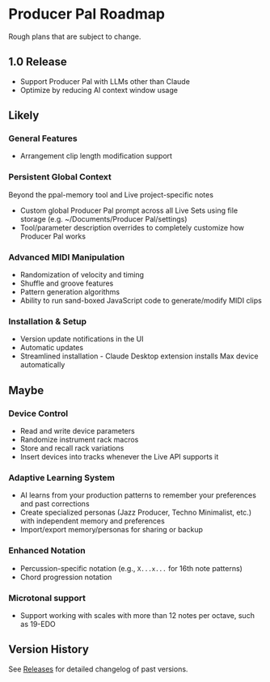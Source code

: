 # Producer Pal Roadmap

Rough plans that are subject to change.

## 1.0 Release

- Support Producer Pal with LLMs other than Claude
- Optimize by reducing AI context window usage

## Likely

### General Features

- Arrangement clip length modification support

### Persistent Global Context

Beyond the ppal-memory tool and Live project-specific notes

- Custom global Producer Pal prompt across all Live Sets using file storage
  (e.g. ~/Documents/Producer Pal/settings)
- Tool/parameter description overrides to completely customize how Producer Pal
  works

### Advanced MIDI Manipulation

- Randomization of velocity and timing
- Shuffle and groove features
- Pattern generation algorithms
- Ability to run sand-boxed JavaScript code to generate/modify MIDI clips

### Installation & Setup

- Version update notifications in the UI
- Automatic updates
- Streamlined installation - Claude Desktop extension installs Max device
  automatically

## Maybe

### Device Control

- Read and write device parameters
- Randomize instrument rack macros
- Store and recall rack variations
- Insert devices into tracks whenever the Live API supports it

### Adaptive Learning System

- AI learns from your production patterns to remember your preferences and past
  corrections
- Create specialized personas (Jazz Producer, Techno Minimalist, etc.) with
  independent memory and preferences
- Import/export memory/personas for sharing or backup

### Enhanced Notation

- Percussion-specific notation (e.g., `X...x...` for 16th note patterns)
- Chord progression notation

### Microtonal support

- Support working with scales with more than 12 notes per octave, such as 19-EDO

## Version History

See [Releases](https://github.com/adamjmurray/producer-pal/releases) for
detailed changelog of past versions.

